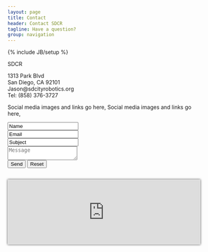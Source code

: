 ```yaml
---
layout: page
title: Contact
header: Contact SDCR
tagline: Have a question?
group: navigation
---
```

{% include JB/setup %}

<!--
Google Map embed:

Original object:
<iframe width="600" height="450" frameborder="0" style="border:0" src="https://www.google.com/maps/embed/v1/place?q=san%20diego%20city%20college&key=AIzaSyC-c-4P3FhPrpP08DmDmrwjG44DUE3v_LU"></iframe>

Fluid Map Maintaining:
http://codepen.io/bradfrost/full/vwInb

Uncle Dave's Ol' Padded Box:
http://daverupert.com/2012/04/uncle-daves-ol-padded-box/
-->


<link href="style.css" ref="stylesheet" type="test/css" media="all">

<div class="container-fluid">
    <div class="col-md-2">
        <p> SDCR
        </p>
    </div>
    
<div class="container-fluid">
    <div class="col-md-2">
        <p> 1313 Park Blvd <br>San Diego, CA 92101<br>Jason@sdcityrobotics.org<br>Tel: (858) 376-3727
        </p>
</div>

<div class="container-fluid">
    <div class="col-md-2">
        <p> Social media images and links go here, Social media images and links go here, 
        </p>
</div>

<div class="container-fluid">
    <div class="col-md-6">
    <form action="MAILTO:jejuarez88@gmail.com" method="post" enctype="text/plain">
<input type="text" name="name" value="Name"><br>
<input type="text" name="mail" value="Email"><br>
<input id="subject" type="text" name="subject" value="Subject"><br>
<textarea id="message" name="message" placeholder="Message"></textarea><br>
<input type="submit" value="Send">
<input type="reset" value="Reset">
    </form>
</div>
</div>


<div id="map-container" style="margin-top: 30px; padding-top: 33.33%; position: relative; border: 1px solid #e7e7e7; box-shadow: 0 0 5px 0 rgba(0,0,0,0.75);">
    <iframe id="map" src="https://www.google.com/maps/embed/v1/place?q=san%20diego%20city%20college&key=AIzaSyC-c-4P3FhPrpP08DmDmrwjG44DUE3v_LU" style="bottom: 0; height: 100%; left: 0; position: absolute; right: 0; top: 0; width: 100%; border: 0;"></iframe> 
</div>


